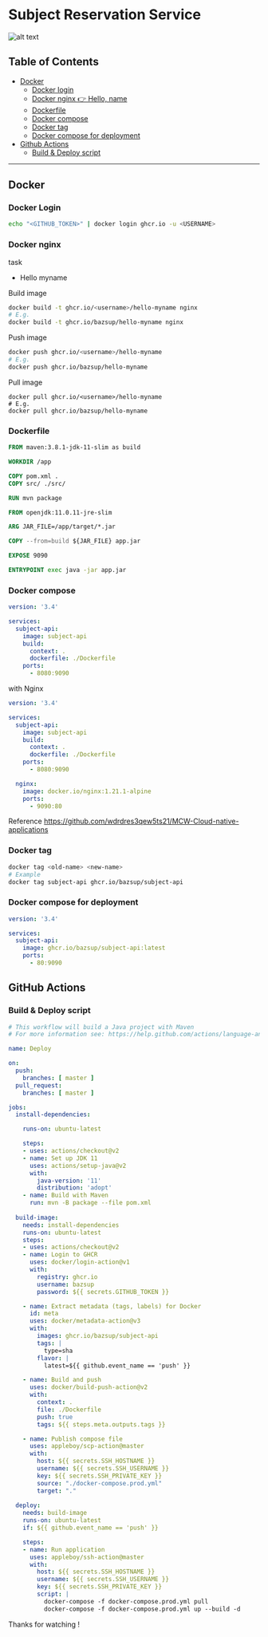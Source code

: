 # Subject Reservation Service

![alt text](https://github.com/imgrbs/SubjectReservationService/blob/master/requirements.png)

## Table of Contents
- [Docker](#docker)
  - [Docker login](#docker-login)
  - [Docker nginx 👉 Hello, name](#docker-nginx)
  - [Dockerfile](#dockerfile)
  - [Docker compose](#docker-compose)
  - [Docker tag](#docker-tag)
  - [Docker compose for deployment](#docker-compose-for-deployment)
- [Github Actions](#github-actions)
  - [Build & Deploy script](#build--deploy-script)

___

## Docker

### Docker Login
```bash
echo "<GITHUB_TOKEN>" | docker login ghcr.io -u <USERNAME>
```

### Docker nginx
task
- Hello myname

Build image
```bash
docker build -t ghcr.io/<username>/hello-myname nginx
# E.g.
docker build -t ghcr.io/bazsup/hello-myname nginx
```
Push image
```bash
docker push ghcr.io/<username>/hello-myname
# E.g.
docker push ghcr.io/bazsup/hello-myname
```
Pull image
```
docker pull ghcr.io/<username>/hello-myname
# E.g.
docker pull ghcr.io/bazsup/hello-myname
```

### Dockerfile

```dockerfile
FROM maven:3.8.1-jdk-11-slim as build

WORKDIR /app

COPY pom.xml .
COPY src/ ./src/

RUN mvn package

FROM openjdk:11.0.11-jre-slim

ARG JAR_FILE=/app/target/*.jar

COPY --from=build ${JAR_FILE} app.jar

EXPOSE 9090

ENTRYPOINT exec java -jar app.jar
```

### Docker compose
```yaml
version: '3.4'

services:
  subject-api:
    image: subject-api
    build:
      context: .
      dockerfile: ./Dockerfile
    ports:
      - 8080:9090
```

with Nginx
```yaml
version: '3.4'

services:
  subject-api:
    image: subject-api
    build:
      context: .
      dockerfile: ./Dockerfile
    ports:
      - 8080:9090

  nginx:
    image: docker.io/nginx:1.21.1-alpine
    ports:
      - 9090:80
```

Reference https://github.com/wdrdres3qew5ts21/MCW-Cloud-native-applications

### Docker tag
```bash
docker tag <old-name> <new-name>
# Example
docker tag subject-api ghcr.io/bazsup/subject-api
```

### Docker compose for deployment
```yaml
version: '3.4'

services:
  subject-api:
    image: ghcr.io/bazsup/subject-api:latest
    ports:
      - 80:9090
```

## GitHub Actions

### Build & Deploy script

```yaml
# This workflow will build a Java project with Maven
# For more information see: https://help.github.com/actions/language-and-framework-guides/building-and-testing-java-with-maven

name: Deploy

on:
  push:
    branches: [ master ]
  pull_request:
    branches: [ master ]

jobs:
  install-dependencies:

    runs-on: ubuntu-latest

    steps:
    - uses: actions/checkout@v2
    - name: Set up JDK 11
      uses: actions/setup-java@v2
      with:
        java-version: '11'
        distribution: 'adopt'
    - name: Build with Maven
      run: mvn -B package --file pom.xml
  
  build-image:
    needs: install-dependencies
    runs-on: ubuntu-latest
    steps:
    - uses: actions/checkout@v2
    - name: Login to GHCR
      uses: docker/login-action@v1
      with:
        registry: ghcr.io
        username: bazsup
        password: ${{ secrets.GITHUB_TOKEN }}

    - name: Extract metadata (tags, labels) for Docker
      id: meta
      uses: docker/metadata-action@v3
      with:
        images: ghcr.io/bazsup/subject-api
        tags: |
          type=sha
        flavor: |
          latest=${{ github.event_name == 'push' }}

    - name: Build and push
      uses: docker/build-push-action@v2
      with:
        context: .
        file: ./Dockerfile
        push: true
        tags: ${{ steps.meta.outputs.tags }}

    - name: Publish compose file
      uses: appleboy/scp-action@master
      with:
        host: ${{ secrets.SSH_HOSTNAME }}
        username: ${{ secrets.SSH_USERNAME }}
        key: ${{ secrets.SSH_PRIVATE_KEY }}
        source: "./docker-compose.prod.yml"
        target: "."
  
  deploy:
    needs: build-image
    runs-on: ubuntu-latest
    if: ${{ github.event_name == 'push' }}

    steps:
    - name: Run application
      uses: appleboy/ssh-action@master
      with:
        host: ${{ secrets.SSH_HOSTNAME }}
        username: ${{ secrets.SSH_USERNAME }}
        key: ${{ secrets.SSH_PRIVATE_KEY }}
        script: |
          docker-compose -f docker-compose.prod.yml pull
          docker-compose -f docker-compose.prod.yml up --build -d
```




Thanks for watching !
